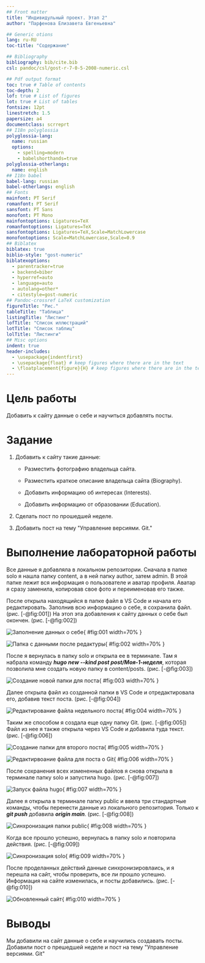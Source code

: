 ```yaml
---
## Front matter
title: "Индивидульный проект. Этап 2"
author: "Парфенова Елизавета Евгеньевна"

## Generic otions
lang: ru-RU
toc-title: "Содержание"

## Bibliography
bibliography: bib/cite.bib
csl: pandoc/csl/gost-r-7-0-5-2008-numeric.csl

## Pdf output format
toc: true # Table of contents
toc-depth: 2
lof: true # List of figures
lot: true # List of tables
fontsize: 12pt
linestretch: 1.5
papersize: a4
documentclass: scrreprt
## I18n polyglossia
polyglossia-lang:
  name: russian
  options:
	- spelling=modern
	- babelshorthands=true
polyglossia-otherlangs:
  name: english
## I18n babel
babel-lang: russian
babel-otherlangs: english
## Fonts
mainfont: PT Serif
romanfont: PT Serif
sansfont: PT Sans
monofont: PT Mono
mainfontoptions: Ligatures=TeX
romanfontoptions: Ligatures=TeX
sansfontoptions: Ligatures=TeX,Scale=MatchLowercase
monofontoptions: Scale=MatchLowercase,Scale=0.9
## Biblatex
biblatex: true
biblio-style: "gost-numeric"
biblatexoptions:
  - parentracker=true
  - backend=biber
  - hyperref=auto
  - language=auto
  - autolang=other*
  - citestyle=gost-numeric
## Pandoc-crossref LaTeX customization
figureTitle: "Рис."
tableTitle: "Таблица"
listingTitle: "Листинг"
lofTitle: "Список иллюстраций"
lotTitle: "Список таблиц"
lolTitle: "Листинги"
## Misc options
indent: true
header-includes:
  - \usepackage{indentfirst}
  - \usepackage{float} # keep figures where there are in the text
  - \floatplacement{figure}{H} # keep figures where there are in the text
---
```


# Цель работы

Добавить к сайту данные о себе и научиться добавлять посты.

# Задание

1. Добавить к сайту такие данные: 

   - Разместить фотографию владельца сайта.

    - Разместить краткое описание владельца сайта (Biography).

   - Добавить информацию об интересах (Interests).

   - Добавить информацию от образовании (Education).

2. Сделать пост по прошедшей неделе.

3. Добавить пост на тему "Управление версиями. Git."



# Выполнение лабораторной работы

Все данные я добавляла в локальном репозитории. Сначала в папке solo я нашла папку content, а в ней папку author, затем admin. В этой папке лежит вся информация о пользователе и аватар профиля. Аватар я сразу заменила, копировав свое фото и переименовав его также. 

После открыла находящийся в папке файл в VS Code и начала его редактировать. Заполнив всю информацию о себе, я сохранила файл. (рис. [-@fig:001])
 На этоп эта добавления к сайту данных о себе был окончен. (рис. [-@fig:002])


![Заполнение данных о себе](image/1.png){ #fig:001 width=70% }

![Папка с данными после редактуры](image/2.png){ #fig:002 width=70% }

После я вернулась в папку solo и открыла ее в терминале. Там я набрала команду ***hugo new --kind post post/Моя-1-неделя***, которая позволила мне создать новую папку в content/posts. (рис. [-@fig:003])

![Создание новой папки для поста](image/3.png){ #fig:003 width=70% }

Далее открыла файл из созданной папки в VS Code и отредактировала его, добавив текст поста. (рис. [-@fig:004])

![Редактирование файла недельного поста](image/4.png){ #fig:004 width=70% }

Таким же способом я создала еще одну папку Git. (рис. [-@fig:005]) Файл из нее я также открыла через VS Code и добавила туда текст. (рис. [-@fig:006])

![Создание папки для второго поста](image/5.png){ #fig:005 width=70% }

![Редактирвоание файла для поста о Git](image/6.png){ #fig:006 width=70% }

После сохранения всех измененных файлов я снова открыла в терминале папку solo и запустила hugo. (рис. [-@fig:007])

![Запуск файла hugo ](image/7.png){ #fig:007 width=70% }

Далее я открыла в терминале папку public и ввела три стандартные команды, чтобы перенести данные из локального репозитория. Только к ***git push*** добавила ***origin main***. (рис. [-@fig:008])

![Синхронизация папки public ](image/8.png){ #fig:008 width=70% }

Когда все прошло успешно, вернулась в папку solo и повторила действия. (рис. [-@fig:009])

![Синхронизация solo](image/9.png){ #fig:009 width=70% }

После проделанных действий данные синхронизировлаись, и я перешла на сайт, чтобы проверить, все ли прошло успешно. Информация на сайте изменилась, и посты добавились. (рис. [-@fig:010])

![Обновленный сайт](image/10.png){ #fig:010 width=70% }

# Выводы

Мы добавили на сайт данные о себе и научились создавать посты. Добавили пост о прешедшей неделе и пост на тему "Управление версиями. Git"